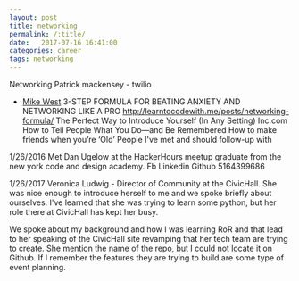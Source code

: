 ```yaml
---
layout: post
title: networking
permalink: /:title/
date:   2017-07-16 16:41:00
categories: career
tags: networking
---
```


Networking
Patrick mackensey - twilio
- [Mike West](https://mikewest.org/)
3-STEP FORMULA FOR BEATING ANXIETY AND NETWORKING LIKE A PRO
http://learntocodewith.me/posts/networking-formula/
The Perfect Way to Introduce Yourself (In Any Setting) Inc.com
How to Tell People What You Do—and Be Remembered
How to make friends when you’re ‘Old’
People I've met
and should follow-up with

1/26/2016 Met Dan Ugelow at the HackerHours meetup graduate from the new york code and design academy.
Fb
Linkedin
Github
5164399686

1/26/2017
Veronica Ludwig - Director of Community at the CivicHall. She was nice enough to introduce herself to me and we spoke briefly about ourselves. I've learned that she was trying to learn some python, but her role there at CivicHall has kept her busy.

We spoke about my background and how I was learning RoR and that lead to her speaking of the CivicHall site revamping that her tech team are trying to create. She mention the name of the repo, but I could not locate it on Github. If I remember the features they are trying to build are some type of event planning.

